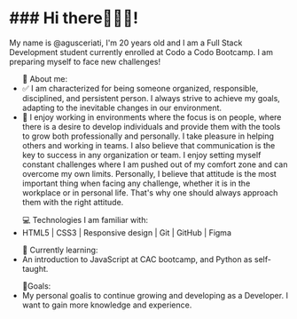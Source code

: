 <h1>### Hi there🙋🏻‍♂️!</h1>

<p>My name is @agusceriati, I'm 20 years old and I am a Full Stack Development student currently enrolled at Codo a Codo Bootcamp. I am preparing myself to face new challenges!
</p> 

<ul>👀 About me:
    
   <li>✅ I am characterized for being someone organized, responsible, disciplined, and persistent person. I always strive to achieve my goals, adapting to the inevitable changes in our environment.</li>  
   <li>👥 I enjoy working in environments where the focus is on people, where there is a desire to develop individuals and provide them with the tools to grow both professionally and personally. I take pleasure in helping others and working in teams. I also believe that communication      is the key to success in any organization or team. I enjoy setting myself constant challenges where I am pushed out of my comfort zone and      can overcome my own limits. Personally, I believe that attitude is the most important thing when facing any challenge, whether it is in the workplace or in personal life. That's why one should always approach them with the right attitude.
   </li>  
</ul>
     
<ul>💻 Technologies I am familiar with: 
    
   <li>
    HTML5 | CSS3 | Responsive design | Git | GitHub | Figma</li>
</ul>
     
<ul>🌱 Currently learning:    
   <li>
    An introduction to JavaScript at CAC bootcamp, and Python as self-taught.  </li>
</ul>
<ul>🎯Goals:   
   <li>
    My personal goalis to continue growing and developing as a Developer. I want to gain more knowledge and experience.  </li>
</ul>
     


   
